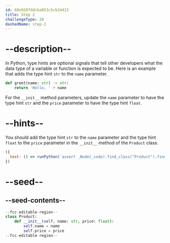 ```yaml
---
id: 68e9207ddcba053c5cb24413
title: Step 2
challengeType: 20
dashedName: step-2
---
```


# --description--

In Python, type hints are optional signals that tell other developers what the data type of a variable or function is expected to be. Here is an example that adds the type hint `str` to the `name` parameter.

```py
def greet(name: str) -> str:
    return 'Hello, ' + name
```

For the `__init__` method parameters, update the `name` parameter to have the type hint `str` and the `price` parameter to have the type hint `float`.

# --hints--

You should add the type hint `str` to the `name` parameter and the type hint `float` to the `price` parameter in the `__init__` method of the `Product` class.

```js
({
  test: () => runPython(`assert _Node(_code).find_class("Product").find_function("__init__").has_arg_types("self, name: str, price: float")`)
})
```

# --seed--

## --seed-contents--

```py
--fcc-editable-region--
class Product:
    def __init__(self, name: str, price: float):
        self.name = name
        self.price = price
--fcc-editable-region--
```
